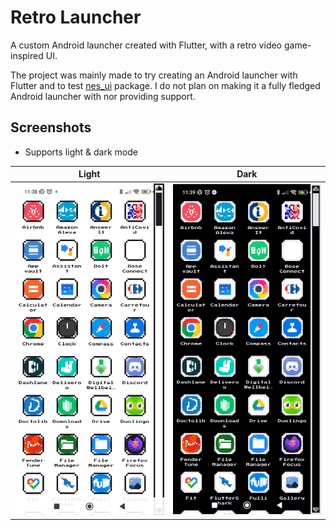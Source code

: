 # Retro Launcher

A custom Android launcher created with Flutter, with a retro video game-inspired UI.

The project was mainly made to try creating an Android launcher with Flutter and to test [nes_ui](https://github.com/erickzanardo/nes_ui) package. I do not plan on making it a fully fledged Android launcher with nor providing support.

## Screenshots

* Supports light & dark mode

| Light  | Dark |
| ------------- | ------------- |
| ![](assets/images/home_light.jpg) | ![](assets/images/home_dark.jpg)  |

